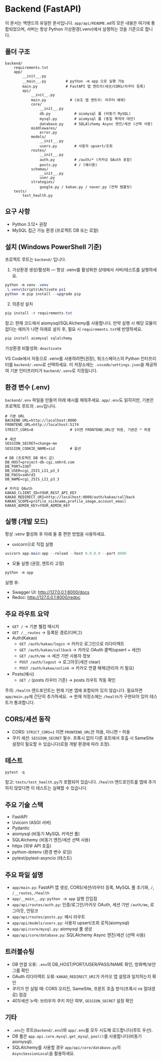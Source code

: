 # Backend (FastAPI)

이 문서는 백엔드의 유일한 문서입니다. `app/api/README.md`의 모든 내용은 여기에 통합되었으며, 서버는 항상 Python 가상환경(.venv)에서 실행하는 것을 기준으로 합니다.

## 폴더 구조
```
backend/
	requirements.txt
	app/
		__init__.py
		__main__.py         # python -m app 으로 실행 가능
		main.py             # FastAPI 앱 엔트리(세션/CORS/라우터 등록)
		api/
			__init__.py
			main.py           # (보조 앱 엔트리: 라우터 예제)
			core/
				__init__.py
				db.py           # aiomysql 풀 (비동기 MySQL)
				mysql.py        # aiomysql 풀 (동일 목적의 대안)
				database.py     # SQLAlchemy Async 엔진/세션 (선택 사용)
			middlewares/
				error.py
			models/
				__init__.py
				users.py        # 사용자 upsert/조회
			routes/
				__init__.py
				auth.py         # /auth/* (카카오 OAuth 포함)
				posts.py        # / (예시용)
			schemas/
				__init__.py
				user.py
			strategies/
				google.py / kakao.py / naver.py (전략 템플릿)
	tests/
		test_health.py
```

## 요구 사항
- Python 3.12+ 권장
- MySQL 접근 가능 환경 (프로젝트 DB 또는 로컬)

## 설치 (Windows PowerShell 기준)
프로젝트 루트는 `backend/` 입니다.

1) 가상환경 생성/활성화 — 항상 .venv를 활성화한 상태에서 서버/테스트를 실행하세요.
```powershell
python -m venv .venv
.\.venv\Scripts\Activate.ps1
python -m pip install --upgrade pip
```

2) 의존성 설치
```powershell
pip install -r requirements.txt
```

참고: 현재 코드에서 aiomysql/SQLAlchemy를 사용합니다. 만약 실행 시 해당 모듈이 없다는 에러가 나면 아래로 설치 후, 필요 시 `requirements.txt`에 반영하세요.
```powershell
pip install aiomysql sqlalchemy
```

가상환경 비활성화: `deactivate`

VS Code에서 자동으로 .venv를 사용하려면(권장), 워크스페이스의 Python 인터프리터를 `backend/.venv`로 선택하세요. 이 저장소에는 `.vscode/settings.json`을 제공하여 기본 인터프리터가 `backend/.venv`로 지정됩니다.

## 환경 변수 (.env)
`backend/.env` 파일을 만들어 아래 예시를 채워주세요. `app/.env`도 읽히지만, 기본은 프로젝트 루트의 `.env`입니다.
```
# 기본 URL
BACKEND_URL=http://localhost:8000
FRONTEND_URL=http://localhost:5174
STRICT_CORS=0                 # 1이면 FRONTEND_URL만 허용, 기본은 * 허용

# 세션
SESSION_SECRET=change-me
SESSION_COOKIE_NAME=sid       # 옵션

# DB (프로젝트 DB 예시 값)
DB_HOST=project-db-cgi.smhrd.com
DB_PORT=3307
DB_USER=cgi_25IS_LI1_p3_3
DB_PASS=smhrd3
DB_NAME=cgi_25IS_LI1_p3_3

# 카카오 OAuth
KAKAO_CLIENT_ID=YOUR_REST_API_KEY
KAKAO_REDIRECT_URI=http://localhost:8000/auth/kakao/callback
KAKAO_SCOPE=profile_nickname,profile_image,account_email
KAKAO_ADMIN_KEY=YOUR_ADMIN_KEY
```

## 실행 (개발 모드)
항상 .venv 활성화 후 아래 둘 중 편한 방법을 사용하세요.

- uvicorn으로 직접 실행
```powershell
uvicorn app.main:app --reload --host 0.0.0.0 --port 8000
```

- 모듈 실행 (권장, 엔트리 고정)
```powershell
python -m app
```

실행 후:
- Swagger UI: http://127.0.0.1:8000/docs
- Redoc: http://127.0.0.1:8000/redoc

## 주요 라우트 요약
- `GET /` → 기본 웰컴 메시지
- `GET /__routes` → 등록된 경로(디버그)
- Auth(Kakao)
	- `GET /auth/kakao/login` → 카카오 로그인으로 리다이렉트
	- `GET /auth/kakao/callback` → 카카오 OAuth 콜백(upsert + 세션)
	- `GET /auth/me` → 세션 기반 사용자 정보
	- `POST /auth/logout` → 로그아웃(세션 clear)
	- `POST /auth/kakao/unlink` → 카카오 연결 해제(관리자 키 필요)
- Posts(예시)
	- `GET /` (posts 라우터 기준) → posts 라우트 작동 확인

주의: `/health` 엔드포인트는 현재 기본 앱에 포함되어 있지 않습니다. 필요하면 `app/main.py`에 간단히 추가하세요.
→ 현재 저장소에는 `/health`가 구현되어 있어 테스트가 통과합니다.

## CORS/세션 동작
- CORS: `STRICT_CORS=1` 이면 `FRONTEND_URL`만 허용, 아니면 `*` 허용
- 쿠키 세션: `SESSION_SECRET` 필수. 프록시 없이 다른 포트에서 호출 시 SameSite 설정이 필요할 수 있습니다(로컬 개발 환경에 따라 조정).

## 테스트
```powershell
pytest -q
```

참고: `tests/test_health.py`가 포함되어 있습니다. `/health` 엔드포인트를 앱에 추가하지 않았다면 이 테스트는 실패할 수 있습니다.

## 주요 기술 스택
- FastAPI
- Uvicorn (ASGI 서버)
- Pydantic
- aiomysql (비동기 MySQL 커넥션 풀)
- SQLAlchemy (비동기 엔진/세션 선택 사용)
- httpx (외부 API 호출)
- python-dotenv (환경 변수 로딩)
- pytest/pytest-asyncio (테스트)

## 주요 파일 설명
- `app/main.py`: FastAPI 앱 생성, CORS/세션/라우터 등록, MySQL 풀 초기화, `/`, `/__routes`, `/health`
- `app/__main__.py`: `python -m app` 실행 진입점
- `app/api/routes/auth.py`: 인증/로그인/카카오 OAuth, 세션 기반 `/auth/me`, 로그아웃, 언링크
- `app/api/routes/posts.py`: 예시 라우트
- `app/api/models/users.py`: 사용자 upsert/조회 로직(aiomysql)
- `app/api/core/mysql.py`: aiomysql 풀 생성
- `app/api/core/database.py`: SQLAlchemy Async 엔진/세션 (선택 사용)

## 트러블슈팅
- DB 연결 오류: `.env`의 DB_HOST/PORT/USER/PASS/NAME 확인, 방화벽/보안그룹 확인
- OAuth 리다이렉트 오류: `KAKAO_REDIRECT_URI`가 카카오 앱 설정과 일치하는지 확인
- 쿠키가 안 실릴 때: CORS 오리진, SameSite, 프론트 호출 방식(프록시 vs 절대경로) 점검
- 401/세션 누락: 브라우저 쿠키 차단 여부, `SESSION_SECRET` 설정 확인

## 기타
- `.env`는 루트(`backend/.env`)와 `app/.env`를 모두 시도해 로드합니다(루트 우선).
- DB 풀은 `app.api.core.mysql.get_mysql_pool()`를 사용합니다(비동기 aiomysql).
- SQLAlchemy를 사용할 경우 `app/api/core/database.py`의 `AsyncSessionLocal`을 활용하세요.

